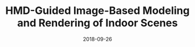 ---
title: "HMD-Guided Image-Based Modeling and Rendering of Indoor Scenes"

collection: publications

permalink: /publication/2018-09-26-eurovr

excerpt: "We present a system that enables a novice user to acquire a large indoor scene in minutes as a collection of images sufficient for five degrees-of-freedom virtual navigation by image morphing. The user walks through the scene wearing an augmented reality head-mounted display (AR HMD) enhanced with a panoramic video camera. The AR HMD shows a 2D grid of a dynamically generated floor plan, which guides the user to acquire a panorama from each grid cell. After acquisition, panoramas are preliminarily registered using the AR HMD tracking data, corresponding features are detected in pairs of neighboring panoramas, and the correspondences are used to refine panorama registration. The registered panoramas and their correspondences support rendering the scene interactively with any view direction and from any viewpoint on the acquisition plane. An HMD VR interface guides the user who optimizes visualization fidelity interactively, by aligning the viewpoint with one of the hundreds of acquisition locations evenly sampling the floor plane."

date: 2018-09-26

venue: 'EuroVR'

doiurl: 'https://doi.org/10.1007/978-3-030-01790-3_5'

paperurl: '/files/Andersen-EuroVR-2018-Research-Paper-HoloScanning.pdf'

posterurl:

videourl: 'https://youtu.be/VTpUVWBnt0A'

citation: "Andersen D, Popescu V. HMD-Guided Image-Based Modeling and Rendering of Indoor Scenes. InInternational Conference on Virtual Reality and Augmented Reality 2018 Oct 22 (pp. 73-93). Springer, Cham."
---